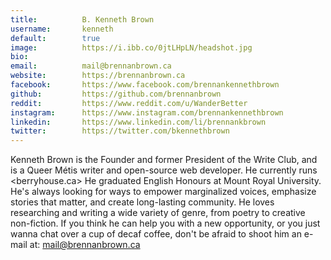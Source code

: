 ```yaml
---
title:          B. Kenneth Brown
username:       kenneth
default:        true
image:          https://i.ibb.co/0jtLHpLN/headshot.jpg
bio:            
email:          mail@brennanbrown.ca
website:        https://brennanbrown.ca
facebook:       https://www.facebook.com/brennankennethbrown
github:         https://github.com/brennanbrown
reddit:         https://www.reddit.com/u/WanderBetter
instagram:      https://www.instagram.com/brennankennethbrown
linkedin:       https://www.linkedin.com/li/brennankbrown
twitter:        https://twitter.com/bkennethbrown
---
```


Kenneth Brown is the Founder and former President of the Write Club, and is a Queer Métis writer and open-source web developer. He currently runs <berryhouse.ca> He graduated English Honours at Mount Royal University. He's always looking for ways to empower marginalized voices, emphasize stories that matter, and create long-lasting community.  He loves researching and writing a wide variety of genre, from poetry to creative non-fiction. If you think he can help you with a new opportunity, or you just wanna chat over a cup of decaf coffee, don't be afraid to shoot him an e-mail at: <mail@brennanbrown.ca>
